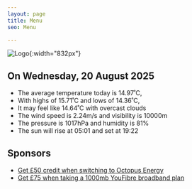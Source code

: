 ```yaml
---
layout: page
title: Menu
seo: Menu

---
```


![Logo](/images/logo.jpg){:width="832px"}

<!-- weather_marker starts -->
## On Wednesday, 20 August 2025

- The average temperature today is 14.97˚C,
- With highs of 15.71˚C and lows of 14.36˚C,
- It may feel like 14.64˚C with overcast clouds
- The wind speed is 2.24m/s and visibility is 10000m
- The pressure is 1017hPa and humidity is 81%
- The sun will rise at 05:01 and set at 19:22

<!-- weather_marker ends -->

## Sponsors

- [Get £50 credit when switching to Octopus Energy](https://bit.ly/3oD1nnS)
- [Get £75 when taking a 1000mb YouFibre broadband plan](https://aklam.io/91zWhU?)
